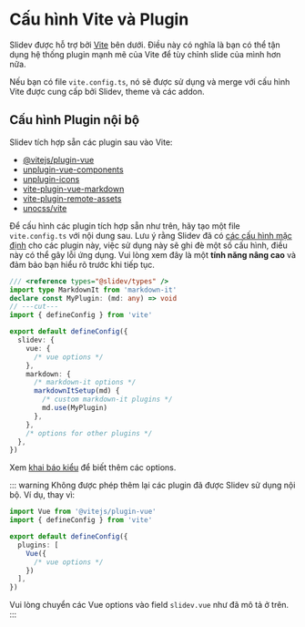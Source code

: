 # Cấu hình Vite và Plugin

<Environment type="node" />

Slidev được hỗ trợ bởi [Vite](https://vitejs.dev/) bên dưới. Điều này có nghĩa là bạn có thể tận dụng hệ thống plugin mạnh mẽ của Vite để tùy chỉnh slide của mình hơn nữa.

Nếu bạn có file `vite.config.ts`, nó sẽ được sử dụng và merge với cấu hình Vite được cung cấp bởi Slidev, theme và các addon.

## Cấu hình Plugin nội bộ

Slidev tích hợp sẵn các plugin sau vào Vite:

- [@vitejs/plugin-vue](https://github.com/vitejs/vite-plugin-vue)
- [unplugin-vue-components](https://github.com/unplugin/unplugin-vue-components)
- [unplugin-icons](https://github.com/unplugin/unplugin-icons)
- [vite-plugin-vue-markdown](https://github.com/unplugin/unplugin-vue-markdown)
- [vite-plugin-remote-assets](https://github.com/antfu/vite-plugin-remote-assets)
- [unocss/vite](https://github.com/unocss/unocss/tree/main/packages/vite)

Để cấu hình các plugin tích hợp sẵn như trên, hãy tạo một file `vite.config.ts` với nội dung sau. Lưu ý rằng Slidev đã có [các cấu hình mặc định](https://github.com/slidevjs/slidev/blob/main/packages/slidev/node/vite/index.ts) cho các plugin này, việc sử dụng này sẽ ghi đè một số cấu hình, điều này có thể gây lỗi ứng dụng. Vui lòng xem đây là một **tính năng nâng cao** và đảm bảo bạn hiểu rõ trước khi tiếp tục.

<!-- eslint-disable import/first -->

```ts twoslash
/// <reference types="@slidev/types" />
import type MarkdownIt from 'markdown-it'
declare const MyPlugin: (md: any) => void
// ---cut---
import { defineConfig } from 'vite'

export default defineConfig({
  slidev: {
    vue: {
      /* vue options */
    },
    markdown: {
      /* markdown-it options */
      markdownItSetup(md) {
        /* custom markdown-it plugins */
        md.use(MyPlugin)
      },
    },
    /* options for other plugins */
  },
})
```

Xem [khai báo kiểu](https://github.com/slidevjs/slidev/blob/main/packages/types/src/vite.ts#L11) để biết thêm các options.

::: warning
Không được phép thêm lại các plugin đã được Slidev sử dụng nội bộ. Ví dụ, thay vì:

```ts twoslash
import Vue from '@vitejs/plugin-vue'
import { defineConfig } from 'vite'

export default defineConfig({
  plugins: [
    Vue({
      /* vue options */
    })
  ],
})
```

Vui lòng chuyển các Vue options vào field `slidev.vue` như đã mô tả ở trên.
:::
